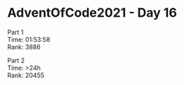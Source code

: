 # AdventOfCode2021 - Day 16
  
Part 1  
Time: 01:53:58         
Rank: 3886                      

Part 2  
Time: >24h            
Rank: 20455            
  